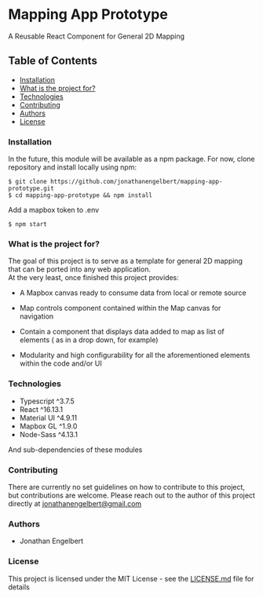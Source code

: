 # Mapping App Prototype

A Reusable React Component for General 2D Mapping

## Table of Contents

* [Installation](#installation)
* [What is the project for?](#what-is-the-project-for)
* [Technologies](#technologies)
* [Contributing](#contributing)
* [Authors](#authors)
* [License](#license)

### Installation

In the future, this module will be available as a npm package.
For now, clone repository and install locally using npm:

`$ git clone https://github.com/jonathanengelbert/mapping-app-prototype.git`
<br>
`$ cd mapping-app-prototype && npm install`
<br>

Add a mapbox token to .env
<br>

`$ npm start`

### What is the project for?

The goal of this project is to serve as a template for general 2D mapping that can be ported into any web application.
<br>
At the very least, once finished this project provides:

* A Mapbox canvas ready to consume data from local or remote source

* Map controls component contained within the Map canvas for navigation

* Contain a component that displays data added to map as list of elements ( as in a drop down, for example)

* Modularity and high configurability for all the aforementioned elements within the code and/or UI

### Technologies 

* Typescript ^3.7.5 
* React ^16.13.1
* Material UI ^4.9.11
* Mapbox GL ^1.9.0 
* Node-Sass ^4.13.1

And sub-dependencies of these modules

### Contributing

There are currently no set guidelines on how to contribute to this project, but contributions are welcome.
Please reach out to the author of this project directly at <jonathanengelbert@gmail.com>

### Authors

* Jonathan Engelbert

### License

This project is licensed under the MIT License - see the [LICENSE.md](LICENSE.md) file for details
